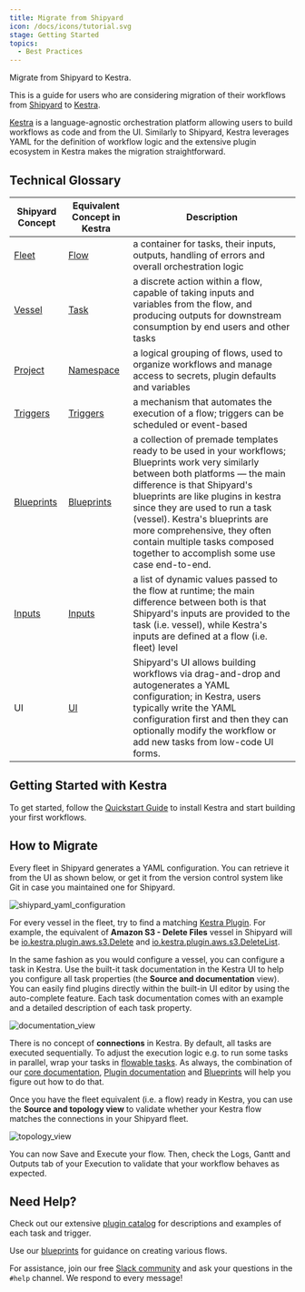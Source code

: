```yaml
---
title: Migrate from Shipyard
icon: /docs/icons/tutorial.svg
stage: Getting Started 
topics:
  - Best Practices
---
```


Migrate from Shipyard to Kestra.

This is a guide for users who are considering migration of their workflows from [Shipyard](https://www.shipyardapp.com/) to [Kestra](https://kestra.io/).

[Kestra](https://kestra.io/) is a language-agnostic orchestration platform allowing users to build workflows as code and from the UI. Similarly to Shipyard, Kestra leverages YAML for the definition of workflow logic and the extensive plugin ecosystem in Kestra makes the migration straightforward. 

## Technical Glossary

| Shipyard Concept | Equivalent Concept in Kestra | Description                                                                                                                                                                                                                                                |
|------------------|------------------------------|------------------------------------------------------------------------------------------------------------------------------------------------------------------------------------------------------------------------------------------------------------|
| [Fleet](https://www.shipyardapp.com/docs/reference/fleets/fleets-overview/)            | [Flow](/docs/workflow-components/flow)        | a container for tasks, their inputs, outputs, handling of errors and overall orchestration logic                                                                                                                                                           |
| [Vessel](https://www.shipyardapp.com/docs/reference/vessels/)           | [Task](/docs/workflow-components/tasks)       | a discrete action within a flow, capable of taking inputs and variables from the flow, and producing outputs for downstream consumption by end users and other tasks                                                                                       |
| [Project](https://www.shipyardapp.com/docs/reference/projects/)          | [Namespace](/docs/workflow-components/namespace)  | a logical grouping of flows, used to organize workflows and manage access to secrets, plugin defaults and variables                                                                                                                                       |
| [Triggers](https://www.shipyardapp.com/docs/reference/triggers/triggers-overview/)         |  [Triggers](/docs/workflow-components/triggers)                   | a mechanism that automates the execution of a flow; triggers can be scheduled or event-based                                                                                                                                                              |
| [Blueprints](https://www.shipyardapp.com/docs/blueprint-library/)         |  [Blueprints](/blueprints/)                   | a collection of premade templates ready to be used in your workflows; Blueprints work very similarly between both platforms — the main difference is that Shipyard's blueprints are like plugins in kestra since they are used to run a task (vessel). Kestra's blueprints are more comprehensive, they often contain multiple tasks composed together to accomplish some use case end-to-end.                                                                                                    |
| [Inputs](https://www.shipyardapp.com/docs/reference/inputs/)         |  [Inputs](https://kestra.io/docs/workflow-components/inputs)                   | a list of dynamic values passed to the flow at runtime; the main difference between both is that Shipyard's inputs are provided to the task (i.e. vessel), while Kestra's inputs are defined at a flow (i.e. fleet) level                                                                                                    |
| UI               | [UI](../01.getting-started/15.ui.md)         | Shipyard's UI allows building workflows via drag-and-drop and autogenerates a YAML configuration; in Kestra, users typically write the YAML configuration first and then they can optionally modify the workflow or add new tasks from low-code UI forms.  |

## Getting Started with Kestra

To get started, follow the [Quickstart Guide](../01.getting-started/01.quickstart.md) to install Kestra and start building your first workflows.

## How to Migrate

Every fleet in Shipyard generates a YAML configuration. You can retrieve it from the UI as shown below, or get it from the version control system like Git in case you maintained one for Shipyard.

![shiypard_yaml_configuration](/docs/how-to-guides/shipyard-migration/shipyard_yaml_configuration.png)

For every vessel in the fleet, try to find a matching [Kestra Plugin](/plugins). For example, the equivalent of **Amazon S3 - Delete Files** vessel in Shipyard will be [io.kestra.plugin.aws.s3.Delete](/plugins/plugin-aws/tasks/s3/io.kestra.plugin.aws.s3.delete) and [io.kestra.plugin.aws.s3.DeleteList](/plugins/plugin-aws/tasks/s3/io.kestra.plugin.aws.s3.deletelist).

In the same fashion as you would configure a vessel, you can configure a task in Kestra. Use the built-it task documentation in the Kestra UI to help you configure all task properties (the **Source and documentation** view). You can easily find plugins directly within the built-in UI editor by using the auto-complete feature. Each task documentation comes with an example and a detailed description of each task property.

![documentation_view](docs/how-to-guides/shipyard-migration/documentation_view.png)

There is no concept of **connections** in Kestra. By default, all tasks are executed sequentially. To adjust the execution logic e.g. to run some tasks in parallel, wrap your tasks in [flowable tasks](../04.workflow-components/01.tasks/00.flowable-tasks.md). As always, the combination of our [core documentation](../index.md), [Plugin documentation](/plugins) and [Blueprints](/blueprints) will help you figure out how to do that.

Once you have the fleet equivalent (i.e. a flow) ready in Kestra, you can use the **Source and topology view** to validate whether your Kestra flow matches the connections in your Shipyard fleet.

![topology_view](docs/how-to-guides/shipyard-migration/topology_view.png)

You can now Save and Execute your flow. Then, check the Logs, Gantt and Outputs tab of your Execution to validate that your workflow behaves as expected.

## Need Help?

Check out our extensive [plugin catalog](/plugins) for descriptions and examples of each task and trigger.

Use our [blueprints](/blueprints) for guidance on creating various flows.

For assistance, join our free [Slack community](/slack) and ask your questions in the `#help` channel. We respond to every message!


